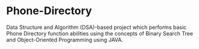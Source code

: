 # Phone-Directory
Data Structure and Algorithm (DSA)-based project which performs basic Phone Directory function abilities using the concepts of Binary Search Tree and Object-Oriented Programming using JAVA.
